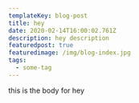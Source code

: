 ```yaml
---
templateKey: blog-post
title: hey
date: 2020-02-14T16:00:02.761Z
description: hey description
featuredpost: true
featuredimage: /img/blog-index.jpg
tags:
  - some-tag
---
```

this is the body for hey
